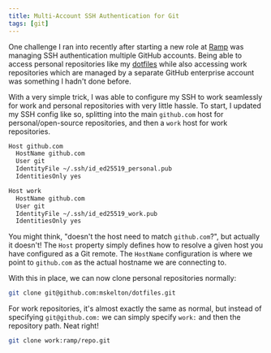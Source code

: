 ```yaml
---
title: Multi-Account SSH Authentication for Git
tags: [git]
---
```


One challenge I ran into recently after starting a new role at
[Ramp](https://ramp.com) was managing SSH authentication multiple GitHub
accounts. Being able to access personal repositories like my
[dotfiles](https://github.com/mskelton/dotfiles) while also accessing work
repositories which are managed by a separate GitHub enterprise account was
something I hadn't done before.

With a very simple trick, I was able to configure my SSH to work seamlessly
for work and personal repositories with very little hassle. To start, I
updated my SSH config like so, splitting into the main `github.com` host
for personal/open-source repositories, and then a `work` host for work
repositories.

```bash ~/.ssh/config
Host github.com
  HostName github.com
  User git
  IdentityFile ~/.ssh/id_ed25519_personal.pub
  IdentitiesOnly yes

Host work
  HostName github.com
  User git
  IdentityFile ~/.ssh/id_ed25519_work.pub
  IdentitiesOnly yes
```

You might think, "doesn't the host need to match `github.com`?", but
actually it doesn't! The `Host` property simply defines how to resolve a
given host you have configured as a Git remote. The `HostName`
configuration is where we point to `github.com` as the actual hostname we
are connecting to.

With this in place, we can now clone personal repositories normally:

```bash
git clone git@github.com:mskelton/dotfiles.git
```

For work repositories, it's almost exactly the same as normal, but instead
of specifying `git@github.com:` we can simply specify `work:` and then the
repository path. Neat right!

```bash
git clone work:ramp/repo.git
```
